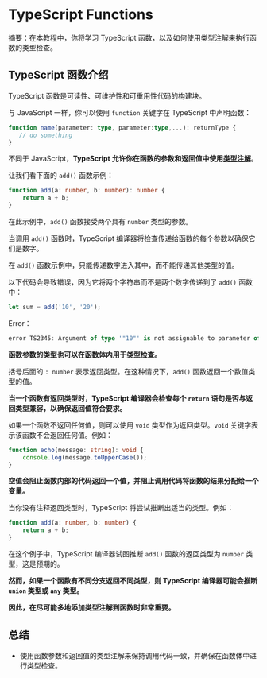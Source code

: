 
# TypeScript Functions

摘要：在本教程中，你将学习 TypeScript 函数，以及如何使用类型注解来执行函数的类型检查。

## TypeScript 函数介绍

TypeScript 函数是可读性、可维护性和可重用性代码的构建块。

与 JavaScript 一样，你可以使用 `function` 关键字在 TypeScript 中声明函数：

```ts
function name(parameter: type, parameter:type,...): returnType {
   // do something
}

```

不同于 JavaScript，**TypeScript 允许你在函数的参数和返回值中使用[类型注解](../basis-types/type-annotations)**。

让我们看下面的 `add()` 函数示例：

```ts
function add(a: number, b: number): number {
    return a + b;
}

```

在此示例中，`add()` 函数接受两个具有 `number` 类型的参数。

当调用 `add()` 函数时，TypeScript 编译器将检查传递给函数的每个参数以确保它们是数字。

在 `add()` 函数示例中，只能传递数字进入其中，而不能传递其他类型的值。

以下代码会导致错误，因为它将两个字符串而不是两个数字传递到了 `add()` 函数中：

```ts
let sum = add('10', '20');
```

Error：

```ts
error TS2345: Argument of type '"10"' is not assignable to parameter of type 'number'
```

**函数参数的类型也可以在函数体内用于类型检查。**

括号后面的 `: number` 表示返回类型。在这种情况下，`add()` 函数返回一个数值类型的值。

**当一个函数有返回类型时，TypeScript 编译器会检查每个 `return` 语句是否与返回类型兼容，以确保返回值符合要求。**

如果一个函数不返回任何值，则可以使用 `void` 类型作为返回类型。`void` 关键字表示该函数不会返回任何值。例如：

```ts
function echo(message: string): void {
    console.log(message.toUpperCase());
}
```

**空值会阻止函数内部的代码返回一个值，并阻止调用代码将函数的结果分配给一个变量。**

当你没有注释返回类型时，TypeScript 将尝试推断出适当的类型。例如：

```ts
function add(a: number, b: number) {
    return a + b;
}
```

在这个例子中，TypeScript 编译器试图推断 `add()` 函数的返回类型为 `number` 类型，这是预期的。

**然而，如果一个函数有不同分支返回不同类型，则 TypeScript 编译器可能会推断 `union` 类型或 `any` 类型。**

**因此，在尽可能多地添加类型注解到函数时非常重要。**

## 总结

- 使用函数参数和返回值的类型注解来保持调用代码一致，并确保在函数体中进行类型检查。
